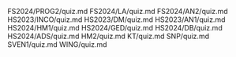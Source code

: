 FS2024/PROG2/quiz.md
FS2024/LA/quiz.md
FS2024/AN2/quiz.md
HS2023/INCO/quiz.md
HS2023/DM/quiz.md
HS2023/AN1/quiz.md
HS2024/HM1/quiz.md
HS2024/GED/quiz.md
HS2024/DB/quiz.md
HS2024/ADS/quiz.md
HM2/quiz.md
KT/quiz.md
SNP/quiz.md
SVEN1/quiz.md
WING/quiz.md